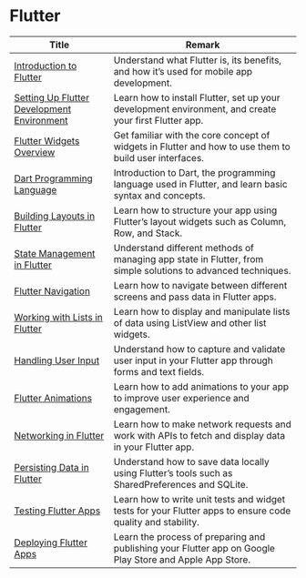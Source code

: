 # Flutter

| Title | Remark |
|-------|--------|
| [Introduction to Flutter](https://github.com/potatoscript/flutter/wiki/Introduction-to-Flutter) | Understand what Flutter is, its benefits, and how it’s used for mobile app development. |
| [Setting Up Flutter Development Environment](https://github.com/potatoscript/flutter/wiki/Setting-Up-Flutter-Development-Environment) | Learn how to install Flutter, set up your development environment, and create your first Flutter app. |
| [Flutter Widgets Overview](https://github.com/potatoscript/flutter/wiki/Flutter-Widgets-Overview) | Get familiar with the core concept of widgets in Flutter and how to use them to build user interfaces. |
| [Dart Programming Language](https://github.com/potatoscript/flutter/wiki/Dart-Programming-Language) | Introduction to Dart, the programming language used in Flutter, and learn basic syntax and concepts. |
| [Building Layouts in Flutter](https://github.com/potatoscript/flutter/wiki/Building-Layouts-in-Flutter) | Learn how to structure your app using Flutter’s layout widgets such as Column, Row, and Stack. |
| [State Management in Flutter](https://github.com/potatoscript/flutter/wiki/State-Management-in-Flutter) | Understand different methods of managing app state in Flutter, from simple solutions to advanced techniques. |
| [Flutter Navigation](https://github.com/potatoscript/flutter/wiki/Flutter-Navigation) | Learn how to navigate between different screens and pass data in Flutter apps. |
| [Working with Lists in Flutter](https://github.com/potatoscript/flutter/wiki/Working-with-Lists-in-Flutter) | Learn how to display and manipulate lists of data using ListView and other list widgets. |
| [Handling User Input](https://github.com/potatoscript/flutter/wiki/Handling-User-Input) | Understand how to capture and validate user input in your Flutter app through forms and text fields. |
| [Flutter Animations](https://github.com/potatoscript/flutter/wiki/Flutter-Animations) | Learn how to add animations to your app to improve user experience and engagement. |
| [Networking in Flutter](https://github.com/potatoscript/flutter/wiki/Networking-in-Flutter) | Learn how to make network requests and work with APIs to fetch and display data in your Flutter app. |
| [Persisting Data in Flutter](https://github.com/potatoscript/flutter/wiki/Persisting-Data-in-Flutter) | Understand how to save data locally using Flutter’s tools such as SharedPreferences and SQLite. |
| [Testing Flutter Apps](https://github.com/potatoscript/flutter/wiki/Testing-Flutter-Apps) | Learn how to write unit tests and widget tests for your Flutter apps to ensure code quality and stability. |
| [Deploying Flutter Apps](https://github.com/potatoscript/flutter/wiki/Deploying-Flutter-Apps) | Learn the process of preparing and publishing your Flutter app on Google Play Store and Apple App Store. |
